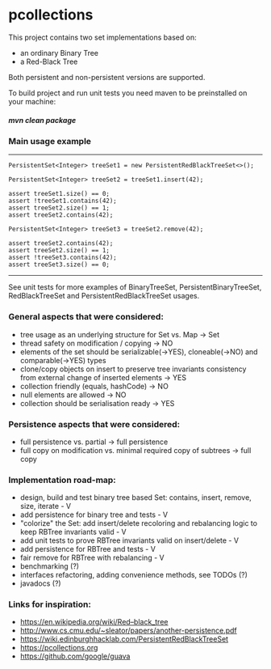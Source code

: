 # pcollections

This project contains two set implementations based on:
  - an ordinary Binary Tree 
  - a Red-Black Tree  
  
Both persistent and non-persistent versions are supported.    
  
To build project and run unit tests you need maven to be preinstalled on your machine:
##### mvn clean package

### Main usage example
----
    PersistentSet<Integer> treeSet1 = new PersistentRedBlackTreeSet<>();
    
    PersistentSet<Integer> treeSet2 = treeSet1.insert(42);
    
    assert treeSet1.size() == 0;
    assert !treeSet1.contains(42);
    assert treeSet2.size() == 1;
    assert treeSet2.contains(42);
    
    PersistentSet<Integer> treeSet3 = treeSet2.remove(42);
    
    assert treeSet2.contains(42);
    assert treeSet2.size() == 1;
    assert !treeSet3.contains(42);
    assert treeSet3.size() == 0;
----
See unit tests for more examples of BinaryTreeSet, PersistentBinaryTreeSet, RedBlackTreeSet and PersistentRedBlackTreeSet usages.

### General aspects that were considered:

  - tree usage as an underlying structure for Set vs. Map -> Set
  - thread safety on modification / copying -> NO
  - elements of the set should be serializable(->YES), cloneable(->NO) and comparable(->YES) types
  - clone/copy objects on insert to preserve tree invariants consistency from external change of inserted elements -> YES
  - collection friendly (equals, hashCode) -> NO
  - null elements are allowed -> NO
  - collection should be serialisation ready -> YES

### Persistence aspects that were considered:

  - full persistence vs. partial -> full persistence
  - full copy on modification vs. minimal required copy of subtrees -> full copy
  
### Implementation road-map:

  - design, build and test binary tree based Set: contains, insert, remove, size, iterate - V
  - add persistence for binary tree and tests - V
  - "colorize" the Set: add insert/delete recoloring and rebalancing logic to keep RBTree invariants valid - V
  - add unit tests to prove RBTree invariants valid on insert/delete - V
  - add persistence for RBTree and tests - V
  - fair remove for RBTree with rebalancing - V  
  - benchmarking (?)
  - interfaces refactoring, adding convenience methods, see TODOs (?)
  - javadocs (?)
      
### Links for inspiration:

  - https://en.wikipedia.org/wiki/Red–black_tree
  - http://www.cs.cmu.edu/~sleator/papers/another-persistence.pdf
  - https://wiki.edinburghhacklab.com/PersistentRedBlackTreeSet
  - https://pcollections.org
  - https://github.com/google/guava